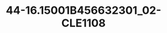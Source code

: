 ---
title: 44-16.15001B456632301_02-CLE1108
image: 44-16.15001B456632301_02-CLE1108.jpg
brand: sposo
layout: vestito
---